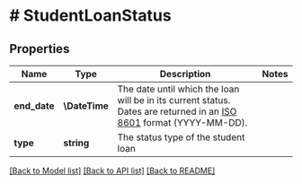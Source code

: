 # # StudentLoanStatus

## Properties

Name | Type | Description | Notes
------------ | ------------- | ------------- | -------------
**end_date** | **\DateTime** | The date until which the loan will be in its current status. Dates are returned in an [ISO 8601](https://wikipedia.org/wiki/ISO_8601) format (YYYY-MM-DD). |
**type** | **string** | The status type of the student loan |

[[Back to Model list]](../../README.md#models) [[Back to API list]](../../README.md#endpoints) [[Back to README]](../../README.md)
